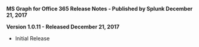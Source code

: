**MS Graph for Office 365 Release Notes - Published by Splunk December 21, 2017**


**Version 1.0.11 - Released December 21, 2017**

* Initial Release
